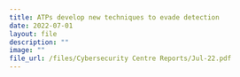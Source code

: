 ```yaml
---
title: ATPs develop new techniques to evade detection
date: 2022-07-01
layout: file
description: ""
image: ""
file_url: /files/Cybersecurity Centre Reports/Jul-22.pdf
---
```


